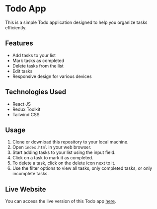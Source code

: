 # Todo App

This is a simple Todo application designed to help you organize tasks efficiently.

## Features

- Add tasks to your list
- Mark tasks as completed
- Delete tasks from the list
- Edit tasks 
- Responsive design for various devices

## Technologies Used

- React JS
- Redux Toolkit
- Tailwind CSS

## Usage

1. Clone or download this repository to your local machine.
2. Open `index.html` in your web browser.
3. Start adding tasks to your list using the input field.
4. Click on a task to mark it as completed.
5. To delete a task, click on the delete icon next to it.
6. Use the filter options to view all tasks, only completed tasks, or only incomplete tasks.

## Live Website

You can access the live version of this Todo app [here](https://todo-task-qtec.netlify.app/).


